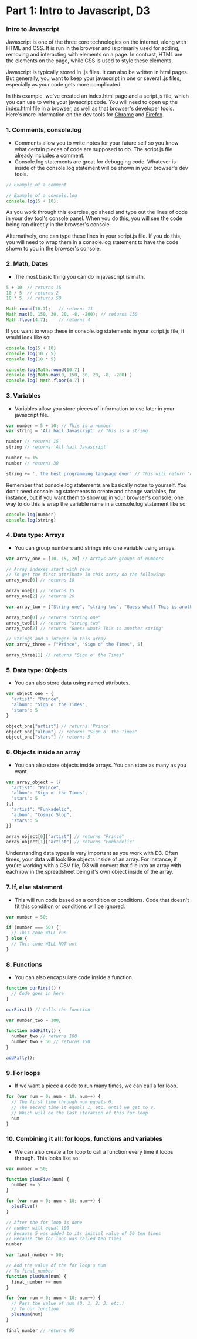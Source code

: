 # Part 1: Intro to Javascript, D3

### Intro to Javascript
Javascript is one of the three core technologies on the internet, along with HTML and CSS. It is run in the browser and is primarily used for adding, removing and interacting with elements on a page. In contrast, HTML are the elements on the page, while CSS is used to style these elements.

Javascript is typically stored in .js files. It can also be written in html pages. But generally, you want to keep your javascript in one or several .js files, especially as your code gets more complicated.

In this example, we've created an index.html page and a script.js file, which you can use to write your javascript code. You will need to open up the index.html file in a browser, as well as that browser's developer tools. Here's more information on the dev tools for [Chrome](https://developer.chrome.com/devtools) and [Firefox](https://developer.mozilla.org/en-US/docs/Tools).

### 1. Comments, console.log
* Comments allow you to write notes for your future self so you know what certain pieces of code are supposed to do. The script.js file already includes a comment.
* Console.log statements are great for debugging code. Whatever is inside of the console.log statement will be shown in your browser's dev tools.
```javascript
// Example of a comment

// Example of a console.log
console.log(5 + 10);
```

As you work through this exercise, go ahead and type out the lines of code in your dev tool's console panel. When you do this, you will see the code being ran directly in the browser's console.

Alternatively, one can type these lines in your script.js file. If you do this, you will need to wrap them in a console.log statement to have the code shown to you in the browser's console.

### 2. Math, Dates
* The most basic thing you can do in javascript is math.
```javascript
5 + 10  // returns 15
10 / 5  // returns 2
10 * 5  // returns 50

Math.round(10.7);   // returns 11
Math.max(0, 150, 30, 20, -8, -200); // returns 150
Math.floor(4.7);    // returns 4
```

If you want to wrap these in console.log statements in your script.js file, it would look like so:

```javascript
console.log(5 + 10)
console.log(10 / 5)
console.log(10 * 5)

console.log(Math.round(10.7) )
console.log(Math.max(0, 150, 30, 20, -8, -200) )
console.log( Math.floor(4.7) )
```

### 3. Variables
* Variables allow you store pieces of information to use later in your javascript file.
```javascript
var number = 5 + 10; // This is a number
var string = 'All hail Javascript' // This is a string

number // returns 15
string // returns 'All hail Javascript'

number += 15
number // returns 30

string += ', the best programming language ever' // This will return 'All hail Javascript, the best programming language ever'
```

Remember that console.log statements are basically notes to yourself. You don't need console log statements to create and change variables, for instance, but if you want them to show up in your browser's console, one way to do this is wrap the variable name in a console.log statement like so:

```javascript
console.log(number)
console.log(string)
```

### 4. Data type: Arrays
* You can group numbers and strings into one variable using arrays.
```javascript
var array_one = [10, 15, 20] // Arrays are groups of numbers

// Array indexes start with zero
// To get the first attribute in this array do the following:
array_one[0] // returns 10

array_one[1] // returns 15
array_one[2] // returns 20

var array_two = ["String one", "string two", "Guess what? This is another string"]

array_two[0] // returns "String one"
array_two[1] // returns "string two"
array_two[2] // returns "Guess what? This is another string"

// Strings and a integer in this array
var array_three = ["Prince", "Sign o' the Times", 5]

array_three[1] // returns "Sign o' the Times"
```

### 5. Data type: Objects
* You can also store data using named attributes.
```javascript
var object_one = {
  "artist": "Prince",
  "album": "Sign o' the Times",
  "stars": 5
}

object_one["artist"] // returns 'Prince'
object_one["album"] // returns "Sign o' the Times"
object_one["stars"] // returns 5
```

### 6. Objects inside an array
* You can also store objects inside arrays. You can store as many as you want.
```javascript
var array_object = [{
  "artist": "Prince",
  "album": "Sign o' the Times",
  "stars": 5
},{
  "artist": "Funkadelic",
  "album": "Cosmic Slop",
  "stars": 5
}]

array_object[0]["artist"] // returns "Prince"
array_object[1]["artist"] // returns "Funkadelic"
```

Understanding data types is very important as you work with D3. Often times, your data will look like objects inside of an array. For instance, if you're working with a CSV file, D3 will convert that file into an array with each row in the spreadsheet being it's own object inside of the array.

### 7. If, else statement
* This will run code based on a condition or conditions. Code that doesn't fit this condition or conditions will be ignored.
```javascript
var number = 50;

if (number === 50) {
  // This code WILL run
} else {
  // This code WILL NOT not
}
```

### 8. Functions
* You can also encapsulate code inside a function.
```javascript
function ourFirst() {
  // Code goes in here
}

ourFirst() // Calls the function

var number_two = 100;

function addFifty() {
  number_two // returns 100
  number_two + 50 // returns 150
}

addFifty();
```

### 9. For loops
* If we want a piece a code to run many times, we can call a for loop.
```javascript
for (var num = 0; num < 10; num++) {
  // The first time through num equals 0.
  // The second time it equals 1, etc. until we get to 9.
  // Which will be the last iteration of this for loop
  num
}
```

### 10. Combining it all: for loops, functions and variables
* We can also create a for loop to call a function every time it loops through. This looks like so:
```javascript
var number = 50;

function plusFive(num) {
  number += 5
}

for (var num = 0; num < 10; num++) {
  plusFive()
}

// After the for loop is done
// number will equal 100
// Because 5 was added to its initial value of 50 ten times
// Because the for loop was called ten times
number

var final_number = 50;

// Add the value of the for loop's num
// To final_number
function plusNum(num) {
  final_number += num
}

for (var num = 0; num < 10; num++) {
  // Pass the value of num (0, 1, 2, 3, etc.)
  // To our function
  plusNum(num)
}

final_number // returns 95
```